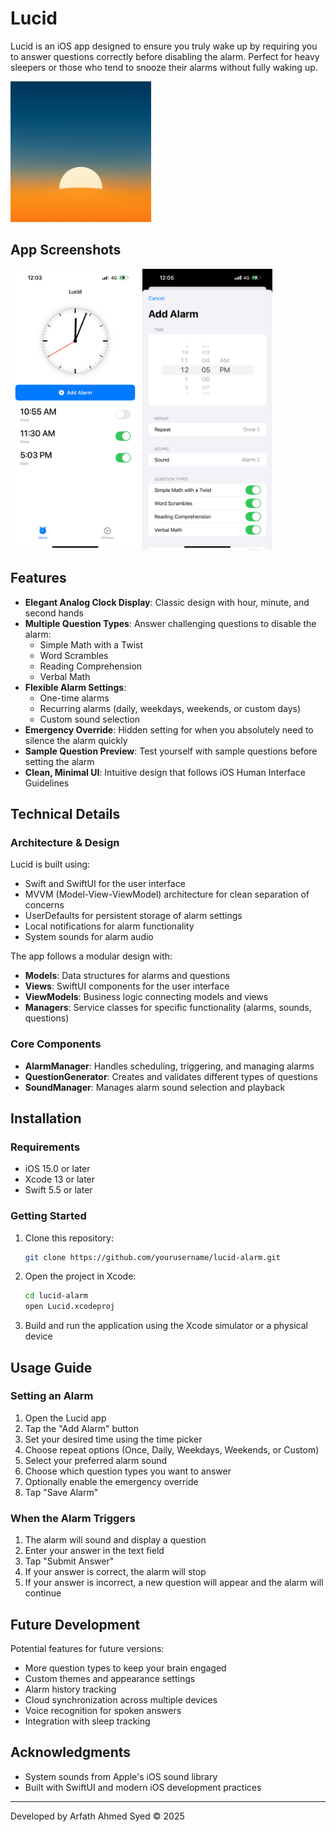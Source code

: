 # Lucid

Lucid is an iOS app designed to ensure you truly wake up by requiring you to answer questions correctly before disabling the alarm. Perfect for heavy sleepers or those who tend to snooze their alarms without fully waking up.

<img src="Lucid/Assets.xcassets/AppIcon.appiconset/1024.png" alt="Lucid Logo" height="225">

## App Screenshots
<img src="screenshots/AlarmsView.PNG" alt="Lucid Home View" height="450">

<img src="screenshots/AddAlarmView.PNG" alt="Lucid Add Alarm View" height="450">

## Features

- **Elegant Analog Clock Display**: Classic design with hour, minute, and second hands
- **Multiple Question Types**: Answer challenging questions to disable the alarm:
  - Simple Math with a Twist
  - Word Scrambles
  - Reading Comprehension
  - Verbal Math
- **Flexible Alarm Settings**:
  - One-time alarms
  - Recurring alarms (daily, weekdays, weekends, or custom days)
  - Custom sound selection
- **Emergency Override**: Hidden setting for when you absolutely need to silence the alarm quickly
- **Sample Question Preview**: Test yourself with sample questions before setting the alarm
- **Clean, Minimal UI**: Intuitive design that follows iOS Human Interface Guidelines

## Technical Details

### Architecture & Design

Lucid is built using:
- Swift and SwiftUI for the user interface
- MVVM (Model-View-ViewModel) architecture for clean separation of concerns
- UserDefaults for persistent storage of alarm settings
- Local notifications for alarm functionality
- System sounds for alarm audio

The app follows a modular design with:
- **Models**: Data structures for alarms and questions
- **Views**: SwiftUI components for the user interface
- **ViewModels**: Business logic connecting models and views
- **Managers**: Service classes for specific functionality (alarms, sounds, questions)

### Core Components

- **AlarmManager**: Handles scheduling, triggering, and managing alarms
- **QuestionGenerator**: Creates and validates different types of questions
- **SoundManager**: Manages alarm sound selection and playback

## Installation

### Requirements
- iOS 15.0 or later
- Xcode 13 or later
- Swift 5.5 or later

### Getting Started

1. Clone this repository:
   ```bash
   git clone https://github.com/yourusername/lucid-alarm.git
   ```

2. Open the project in Xcode:
   ```bash
   cd lucid-alarm
   open Lucid.xcodeproj
   ```

3. Build and run the application using the Xcode simulator or a physical device

## Usage Guide

### Setting an Alarm

1. Open the Lucid app
2. Tap the "Add Alarm" button
3. Set your desired time using the time picker
4. Choose repeat options (Once, Daily, Weekdays, Weekends, or Custom)
5. Select your preferred alarm sound
6. Choose which question types you want to answer
7. Optionally enable the emergency override
8. Tap "Save Alarm"

### When the Alarm Triggers

1. The alarm will sound and display a question
2. Enter your answer in the text field
3. Tap "Submit Answer"
4. If your answer is correct, the alarm will stop
5. If your answer is incorrect, a new question will appear and the alarm will continue

## Future Development

Potential features for future versions:
- More question types to keep your brain engaged
- Custom themes and appearance settings
- Alarm history tracking
- Cloud synchronization across multiple devices
- Voice recognition for spoken answers
- Integration with sleep tracking

## Acknowledgments

- System sounds from Apple's iOS sound library
- Built with SwiftUI and modern iOS development practices

---

Developed by Arfath Ahmed Syed © 2025